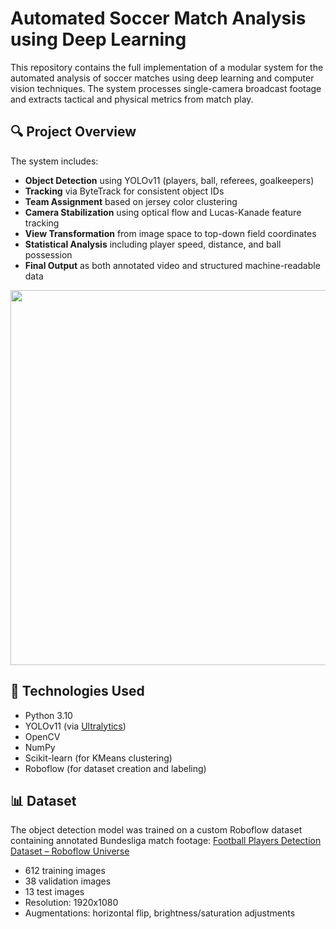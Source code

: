 # Automated Soccer Match Analysis using Deep Learning

This repository contains the full implementation of a modular system for the automated analysis of soccer matches using deep learning and computer vision techniques. The system processes single-camera broadcast footage and extracts tactical and physical metrics from match play.

## 🔍 Project Overview

The system includes:
- **Object Detection** using YOLOv11 (players, ball, referees, goalkeepers)
- **Tracking** via ByteTrack for consistent object IDs
- **Team Assignment** based on jersey color clustering
- **Camera Stabilization** using optical flow and Lucas-Kanade feature tracking
- **View Transformation** from image space to top-down field coordinates
- **Statistical Analysis** including player speed, distance, and ball possession
- **Final Output** as both annotated video and structured machine-readable data

<p align="center">
  <img src="docs/final_output_sample.png" width="600"/>
</p>


## 🧠 Technologies Used

- Python 3.10
- YOLOv11 (via [Ultralytics](https://github.com/ultralytics/ultralytics))
- OpenCV
- NumPy
- Scikit-learn (for KMeans clustering)
- Roboflow (for dataset creation and labeling)

## 📊 Dataset

The object detection model was trained on a custom Roboflow dataset containing annotated Bundesliga match footage:
[Football Players Detection Dataset – Roboflow Universe](https://universe.roboflow.com/roboflow-jvuqo/football-players-detection-3zvbc/dataset/1)

- 612 training images
- 38 validation images
- 13 test images
- Resolution: 1920x1080
- Augmentations: horizontal flip, brightness/saturation adjustments
